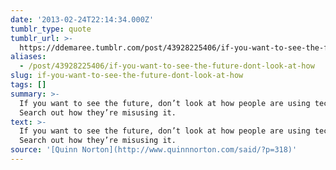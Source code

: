 ```yaml
---
date: '2013-02-24T22:14:34.000Z'
tumblr_type: quote
tumblr_url: >-
  https://ddemaree.tumblr.com/post/43928225406/if-you-want-to-see-the-future-dont-look-at-how
aliases:
  - /post/43928225406/if-you-want-to-see-the-future-dont-look-at-how
slug: if-you-want-to-see-the-future-dont-look-at-how
tags: []
summary: >-
  If you want to see the future, don’t look at how people are using technology.
  Search out how they’re misusing it.
text: >-
  If you want to see the future, don’t look at how people are using technology.
  Search out how they’re misusing it.
source: '[Quinn Norton](http://www.quinnnorton.com/said/?p=318)'
---
```


